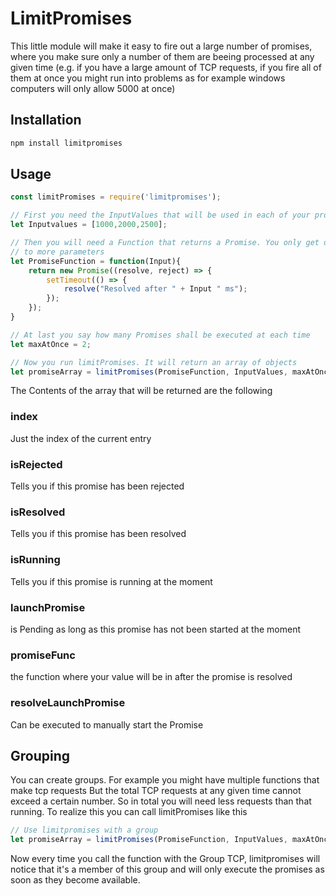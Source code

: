 LimitPromises
=========

This little module will make it easy to fire out a large number of promises, where you make sure only a number of them are beeing 
processed at any given time (e.g. if you have a large amount of TCP requests, if you fire all of them at once you might run into
problems as for example windows computers will only allow 5000 at once)

Installation
--------------

```sh
npm install limitpromises
```


Usage
--------


```js
const limitPromises = require('limitpromises');

// First you need the InputValues that will be used in each of your promises
let Inputvalues = [1000,2000,2500];

// Then you will need a Function that returns a Promise. You only get one Input Value but you can use Objects to have access 
// to more parameters
let PromiseFunction = function(Input){
    return new Promise((resolve, reject) => {
        setTimeout(() => {
            resolve("Resolved after " + Input " ms");
        });
    });
}

// At last you say how many Promises shall be executed at each time
let maxAtOnce = 2;

// Now you run limitPromises. It will return an array of objects
let promiseArray = limitPromises(PromiseFunction, InputValues, maxAtOnce);


```

The Contents of the array that will be returned are the following

### index
Just the index of the current entry

### isRejected
Tells you if this promise has been rejected

### isResolved
Tells you if this promise has been resolved

### isRunning
Tells you if this promise is running at the moment

### launchPromise
is Pending as long as this promise has not been started at the moment

### promiseFunc
the function where your value will be in after the promise is resolved

### resolveLaunchPromise
Can be executed to manually start the Promise


## Grouping

You can create groups. For example you might have multiple functions that make tcp requests But the total TCP requests at any given time
cannot exceed a certain number. So in total you will need less requests than that running. To realize this you can call limitPromises like
this

```js
// Use limitpromises with a group
let promiseArray = limitPromises(PromiseFunction, InputValues, maxAtOnce, 'TCP');
```

Now every time you call the function with the Group TCP, limitpromises will notice that it's a member of this group and will only execute the promises as soon as they become available.